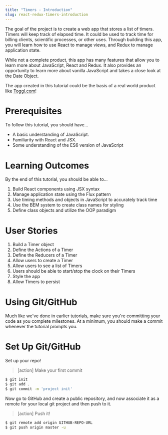 ```yaml
---
title: "Timers - Introduction"
slug: react-redux-timers-introduction
---
```


The goal of the project is to create a web app that stores a list of timers.
Timers will keep track of elapsed time. It could be used to track time for billing clients, scientific processes, or other uses. Through building this app, you will learn how to use React to manage views, and Redux to manage application state.

While not a complete product, this app has many features that allow you to learn more about JavaScript, React and Redux. It also provides an opportunity to learn more about vanilla JavaScript and takes a close look at the Date Object.

The app created in this tutorial could be the basis of a real world
product like [Toggl.com](http://toggl.com)!

# Prerequisites

To follow this tutorial, you should have...

- A basic understanding of JavaScript.
- Familiarity with React and JSX.
- Some understanding of the ES6 version of JavaScript


# Learning Outcomes

By the end of this tutorial, you should be able to...

1. Build React components using JSX syntax
1. Manage application state using the Flux pattern
1. Use timing methods and objects in JavaScript to accurately track time
1. Use the BEM system to create class names for styling
1. Define class objects and utilize the OOP paradigm

# User Stories

1. Build a Timer object
1. Define the Actions of a Timer
1. Define the Reducers of a Timer
1. Allow users to create a Timer
1. Allow users to see a list of Timers
1. Users should be able to start/stop the clock on their Timers
1. Style the app
1. Allow Timers to persist

# Using Git/GitHub

Much like we've done in earlier tutorials, make sure you're committing your code as you complete milestones. At a minimum, you should make a commit whenever the tutorial prompts you.

# Set Up Git/GitHub

Set up your repo!

>[action]
> Make your first commit
>
```bash
$ git init
$ git add .
$ git commit -m 'project init'
```

Now go to GitHub and create a public repository, and now associate it as a remote for your local git project and then push to it.

>[action]
> Push it!
>
```bash
$ git remote add origin GITHUB-REPO-URL
$ git push origin master -u
```
